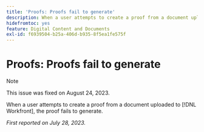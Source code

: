 ```yaml
---
title: 'Proofs: Proofs fail to generate'
description: When a user attempts to create a proof from a document uploaded to Workfront, the proof fails to generate.
hidefromtoc: yes
feature: Digital Content and Documents
exl-id: f6939504-b25a-406d-b935-8f5ea1fe575f
---
```

# Proofs: Proofs fail to generate

<!--Wf and WFP TOCs-->

>[!NOTE]
>
>This issue was fixed on August 24, 2023.

When a user attempts to create a proof from a document uploaded to [!DNL Workfront], the proof fails to generate.

_First reported on July 28, 2023._
